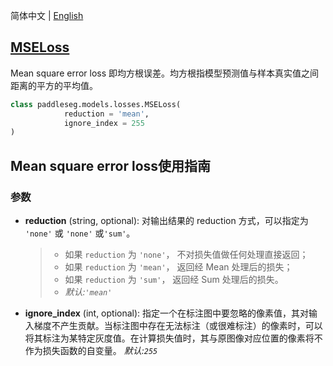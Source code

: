 简体中文 | [English](MSELoss_en.md)
## [MSELoss](../../../paddleseg/models/mean_square_error_loss.py)
Mean square error loss 即均方根误差。均方根指模型预测值与样本真实值之间距离的平方的平均值。

```python
class paddleseg.models.losses.MSELoss(
            reduction = 'mean', 
            ignore_index = 255
)
```

## Mean square error loss使用指南

### 参数
* **reduction** (string, optional): 对输出结果的 reduction 方式，可以指定为 ``'none'`` 或 ``'none'`` 或``'sum'``。

    > - 如果 `reduction` 为 ``'none'``， 不对损失值做任何处理直接返回；
    > - 如果 `reduction` 为 ``'mean'``， 返回经 Mean 处理后的损失；
    > - 如果 `reduction` 为 ``'sum'``， 返回经 Sum 处理后的损失。
    > - *默认:``'mean'``*
* **ignore_index** (int, optional): 指定一个在标注图中要忽略的像素值，其对输入梯度不产生贡献。当标注图中存在无法标注（或很难标注）的像素时，可以将其标注为某特定灰度值。在计算损失值时，其与原图像对应位置的像素将不作为损失函数的自变量。 *默认:``255``*